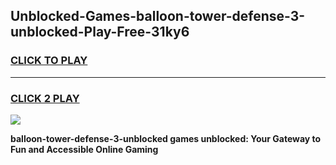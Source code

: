 
## Unblocked-Games-balloon-tower-defense-3-unblocked-Play-Free-31ky6
<h3>
<a href="https://premium76.site?title=balloon-tower-defense-3-unblocked&ref=12A">CLICK TO PLAY</a></h3>
<hr>

<h3>
<a href="https://premium76.site?title=balloon-tower-defense-3-unblocked&ref=12A">CLICK 2 PLAY</a>
  
</h3>

<a href="https://premium76.site?title=balloon-tower-defense-3-unblocked&ref=12A"><img src="https://clearcache.store/games.png"></a>


**balloon-tower-defense-3-unblocked games unblocked: Your Gateway to Fun and Accessible Online Gaming**
